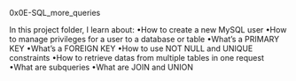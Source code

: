 0x0E-SQL_more_queries

In this project folder, I learn about:
•How to create a new MySQL user
•How to manage privileges for a user to a database or table
•What’s a PRIMARY KEY
•What’s a FOREIGN KEY
•How to use NOT NULL and UNIQUE constraints
•How to retrieve datas from multiple tables in one request
•What are subqueries
•What are JOIN and UNION

